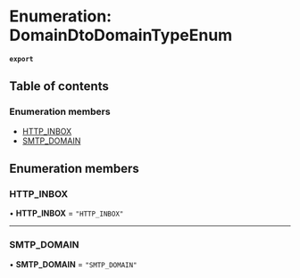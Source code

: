 # Enumeration: DomainDtoDomainTypeEnum

**`export`**

## Table of contents

### Enumeration members

- [HTTP\_INBOX](DomainDtoDomainTypeEnum.md#http-inbox)
- [SMTP\_DOMAIN](DomainDtoDomainTypeEnum.md#smtp-domain)

## Enumeration members

### HTTP\_INBOX

• **HTTP\_INBOX** = `"HTTP_INBOX"`

___

### SMTP\_DOMAIN

• **SMTP\_DOMAIN** = `"SMTP_DOMAIN"`
